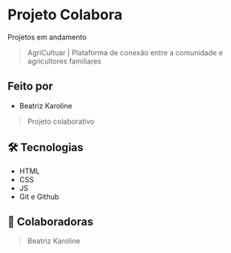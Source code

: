# Projeto Colabora

Projetos em andamento

> AgriCultuar |
Plataforma de conexão entre a comunidade e agricultores familiares

## Feito por 

- Beatriz Karoline

> Projeto colaborativo

## 🛠 Tecnologias

- HTML
- CSS
- JS
- Git e Github

## 💙 Colaboradoras

> Beatriz Karoline
